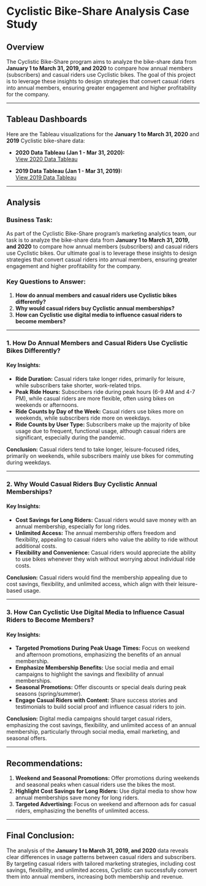 # Cyclistic Bike-Share Analysis Case Study

## Overview

The Cyclistic Bike-Share program aims to analyze the bike-share data from **January 1 to March 31, 2019, and 2020** to compare how annual members (subscribers) and casual riders use Cyclistic bikes. The goal of this project is to leverage these insights to design strategies that convert casual riders into annual members, ensuring greater engagement and higher profitability for the company.

---

## Tableau Dashboards

Here are the Tableau visualizations for the **January 1 to March 31, 2020** and **2019** Cyclistic bike-share data:

- **2020 Data Tableau (Jan 1 - Mar 31, 2020):**  
[View 2020 Data Tableau](https://public.tableau.com/views/Cyclisticbike-shareanalysiscasestudyDivvy2020Q1/Dashboard1?:language=en-US&:sid=&:redirect=auth&:display_count=n&:origin=viz_share_link)

- **2019 Data Tableau (Jan 1 - Mar 31, 2019):**  
[View 2019 Data Tableau](https://public.tableau.com/views/Cyclisticbike-shareanalysiscasestudyDivvy2019Q1/Dashboard1?:language=en-US&:sid=&:redirect=auth&:display_count=n&:origin=viz_share_link)

---

## Analysis

### Business Task:
As part of the Cyclistic Bike-Share program’s marketing analytics team, our task is to analyze the bike-share data from **January 1 to March 31, 2019, and 2020** to compare how annual members (subscribers) and casual riders use Cyclistic bikes. Our ultimate goal is to leverage these insights to design strategies that convert casual riders into annual members, ensuring greater engagement and higher profitability for the company.

### Key Questions to Answer:

1. **How do annual members and casual riders use Cyclistic bikes differently?**
2. **Why would casual riders buy Cyclistic annual memberships?**
3. **How can Cyclistic use digital media to influence casual riders to become members?**

---

### 1. How Do Annual Members and Casual Riders Use Cyclistic Bikes Differently?

#### Key Insights:
- **Ride Duration:** Casual riders take longer rides, primarily for leisure, while subscribers take shorter, work-related trips.
- **Peak Ride Hours:** Subscribers ride during peak hours (6-9 AM and 4-7 PM), while casual riders are more flexible, often using bikes on weekends or afternoons.
- **Ride Counts by Day of the Week:** Casual riders use bikes more on weekends, while subscribers ride more on weekdays.
- **Ride Counts by User Type:** Subscribers make up the majority of bike usage due to frequent, functional usage, although casual riders are significant, especially during the pandemic.

**Conclusion:** Casual riders tend to take longer, leisure-focused rides, primarily on weekends, while subscribers mainly use bikes for commuting during weekdays.

---

### 2. Why Would Casual Riders Buy Cyclistic Annual Memberships?

#### Key Insights:
- **Cost Savings for Long Riders:** Casual riders would save money with an annual membership, especially for long rides.
- **Unlimited Access:** The annual membership offers freedom and flexibility, appealing to casual riders who value the ability to ride without additional costs.
- **Flexibility and Convenience:** Casual riders would appreciate the ability to use bikes whenever they wish without worrying about individual ride costs.

**Conclusion:** Casual riders would find the membership appealing due to cost savings, flexibility, and unlimited access, which align with their leisure-based usage.

---

### 3. How Can Cyclistic Use Digital Media to Influence Casual Riders to Become Members?

#### Key Insights:
- **Targeted Promotions During Peak Usage Times:** Focus on weekend and afternoon promotions, emphasizing the benefits of an annual membership.
- **Emphasize Membership Benefits:** Use social media and email campaigns to highlight the savings and flexibility of annual memberships.
- **Seasonal Promotions:** Offer discounts or special deals during peak seasons (spring/summer).
- **Engage Casual Riders with Content:** Share success stories and testimonials to build social proof and influence casual riders to join.

**Conclusion:** Digital media campaigns should target casual riders, emphasizing the cost savings, flexibility, and unlimited access of an annual membership, particularly through social media, email marketing, and seasonal offers.

---

## Recommendations:
1. **Weekend and Seasonal Promotions:** Offer promotions during weekends and seasonal peaks when casual riders use the bikes the most.
2. **Highlight Cost Savings for Long Riders:** Use digital media to show how annual memberships save money for long riders.
3. **Targeted Advertising:** Focus on weekend and afternoon ads for casual riders, emphasizing the benefits of unlimited access.

---

## Final Conclusion:

The analysis of the **January 1 to March 31, 2019, and 2020** data reveals clear differences in usage patterns between casual riders and subscribers. By targeting casual riders with tailored marketing strategies, including cost savings, flexibility, and unlimited access, Cyclistic can successfully convert them into annual members, increasing both membership and revenue.
